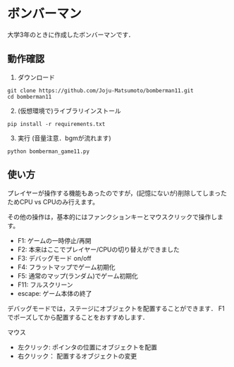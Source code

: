 # ボンバーマン
大学3年のときに作成したボンバーマンです．

## 動作確認

1. ダウンロード
```
git clone https://github.com/Joju-Matsumoto/bomberman11.git
cd bomberman11
```
2. (仮想環境で)ライブラリインストール
```
pip install -r requirements.txt
```

3. 実行 (音量注意．bgmが流れます)
```
python bomberman_game11.py
```

## 使い方
プレイヤーが操作する機能もあったのですが，(記憶にないが)削除してしまったためCPU vs CPUのみ行えます。

その他の操作は，基本的にはファンクションキーとマウスクリックで操作します。
- F1: ゲームの一時停止/再開
- F2: 本来はここでプレイヤー/CPUの切り替えができました
- F3: デバッグモード on/off
- F4: フラットマップでゲーム初期化
- F5: 通常のマップ(ランダム)でゲーム初期化
- F11: フルスクリーン
- escape: ゲーム本体の終了

デバッグモードでは，ステージにオブジェクトを配置することができます．
F1でポーズしてから配置することをおすすめします．

マウス
- 左クリック: ポインタの位置にオブジェクトを配置
- 右クリック： 配置するオブジェクトの変更
